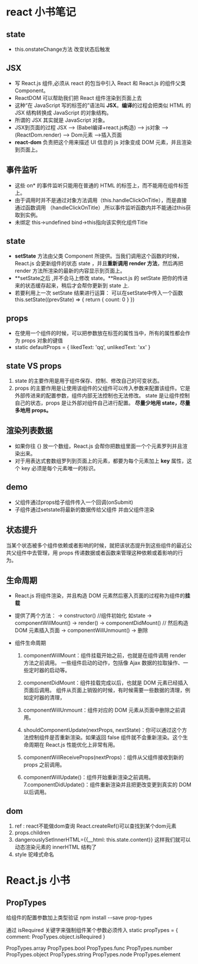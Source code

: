 # react 小书笔记
## state 
- this.onstateChange方法 改变状态后触发

## JSX
- 写 React.js 组件,必须从 react 的包当中引入 React 和 React.js 的组件父类 Component。
- ReactDOM 可以帮助我们把 React 组件渲染到页面上去
- 这种“在 JavaScript 写的标签的”语法叫 **JSX**。**编译**的过程会把类似 HTML 的 JSX 结构转换成 JavaScript 的对象结构。
- 所谓的 JSX 其实就是 JavaScript 对象。
- JSX到页面的过程
JSX ——> (Babel编译+react.js构造) ——> js对象 ——> (ReactDom.render) ——> Dom元素 ——>插入页面
- **react-dom** 负责把这个用来描述 UI 信息的 js 对象变成 DOM 元素，并且渲染到页面上。

## 事件监听 
- 这些 on* 的事件监听只能用在普通的 HTML 的标签上，而不能用在组件标签上。
- 由于调用时并不是通过对象方法调用（this.handleClickOnTitle），而是直接通过函数调用 （handleClickOnTitle）,所以事件监听函数内并不能通过this获取到实例。
- 未绑定 this->undefined    bind->this指向该实例化组件Title

## state
- **setState** 方法由父类 Component 所提供。当我们调用这个函数的时候，React.js 会更新组件的状态 state ，并且**重新调用 render 方法**，然后再把 render 方法所渲染的最新的内容显示到页面上。
- **setState之后 ,并不会马上修改 state。**React.js 的 setState 把你的传进来的状态缓存起来，稍后才会帮你更新到 state 上.
- 若要利用上一次 setState 结果进行运算： 可以在setState中传入一个函数
    this.setState((prevState) => {
      return { count: 0 }
    })
## props
- 在使用一个组件的时候，可以把参数放在标签的属性当中，所有的属性都会作为 props 对象的键值
- static defaultProps = {
      likedText: 'qq',
      unlikedText: 'xx'
    }

## state VS props
1. state 的主要作用是用于组件保存、控制、修改自己的可变状态。
2. props 的主要作用是让使用该组件的父组件可以传入参数来配置该组件。它是外部传进来的配置参数，组件内部无法控制也无法修改。
state 是让组件控制自己的状态，props 是让外部对组件自己进行配置。
**尽量少地用 state，尽量多地用 props。**

## 渲染列表数据
- 如果你往 {} 放一个数组，React.js 会帮你把数组里面一个个元素罗列并且渲染出来。
- 对于用表达式套数组罗列到页面上的元素，都要为每个元素加上 **key** 属性，这个 key 必须是每个元素唯一的标识。

## demo
- 父组件通过props给子组件传入一个回调(onSubmit) 
- 子组件通过setstate将最新的数据传给父组件 并由父组件渲染

## 状态提升
  当某个状态被多个组件依赖或者影响的时候，就把该状态提升到这些组件的最近公共父组件中去管理，用 props 传递数据或者函数来管理这种依赖或着影响的行为。

## 生命周期
- React.js 将组件渲染，并且构造 DOM 元素然后塞入页面的过程称为组件的**挂载**
- 提供了两个方法：
    -> constructor()                //组件初始化 如state
    -> componentWillMount()
    -> render()
    -> componentDidMount()          // 然后构造 DOM 元素插入页面
    -> componentWillUnmount()
    -> 删除

- 组件生命周期
    1. componentWillMount：组件挂载开始之前，也就是在组件调用 render 方法之前调用。
      一些组件启动的动作，包括像 Ajax 数据的拉取操作、一些定时器的启动等。
    2. componentDidMount：组件挂载完成以后，也就是 DOM 元素已经插入页面后调用。
      组件从页面上销毁的时候，有时候需要一些数据的清理，例如定时器的清理，
    3. componentWillUnmount：组件对应的 DOM 元素从页面中删除之前调用。

    4. shouldComponentUpdate(nextProps, nextState)：你可以通过这个方法控制组件是否重新渲染。如果返回 false 组件就不会重新渲染。这个生命周期在 React.js 性能优化上非常有用。
    5. componentWillReceiveProps(nextProps)：组件从父组件接收到新的 props 之前调用。
    6. componentWillUpdate()：组件开始重新渲染之前调用。
    7.componentDidUpdate()：组件重新渲染并且把更改变更到真实的 DOM 以后调用。

## dom 
1. ref :
  react不能做dom查询 
  React.createRef()可以查找到某个dom元素
2. props.children
3.  dangerouslySetInnerHTML={{__html: this.state.content}}
  这样我们就可以动态渲染元素的 innerHTML 结构了
4. style  驼峰式命名
  <h1 style={{fontSize: '12px', color: 'red'}}>React.js 小书</h1>
  
## PropTypes
  给组件的配置参数加上类型验证
  npm install --save prop-types

  通过 isRequired 关键字来强制组件某个参数必须传入
  static propTypes = {
  comment: PropTypes.object.isRequired
  }

PropTypes.array
PropTypes.bool
PropTypes.func
PropTypes.number
PropTypes.object
PropTypes.string
PropTypes.node
PropTypes.element

